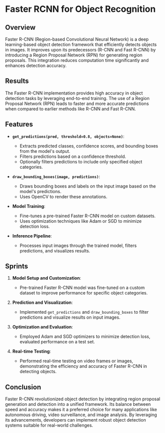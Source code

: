 # Faster RCNN for Object Recognition

## Overview
Faster R-CNN (Region-based Convolutional Neural Network) is a deep learning-based object detection framework that efficiently detects objects in images. It improves upon its predecessors (R-CNN and Fast R-CNN) by introducing a Region Proposal Network (RPN) for generating region proposals. This integration reduces computation time significantly and enhances detection accuracy.

## Results
The Faster R-CNN implementation provides high accuracy in object detection tasks by leveraging end-to-end training. The use of a Region Proposal Network (RPN) leads to faster and more accurate predictions when compared to earlier methods like R-CNN and Fast R-CNN.

## Features
- **`get_predictions(pred, threshold=0.8, objects=None)`**:
  - Extracts predicted classes, confidence scores, and bounding boxes from the model's output.
  - Filters predictions based on a confidence threshold.
  - Optionally filters predictions to include only specified object categories.
  
- **`draw_bounding_boxes(image, predictions)`**:
  - Draws bounding boxes and labels on the input image based on the model's predictions.
  - Uses OpenCV to render these annotations.

- **Model Training**:
  - Fine-tunes a pre-trained Faster R-CNN model on custom datasets.
  - Uses optimization techniques like Adam or SGD to minimize detection loss.

- **Inference Pipeline**:
  - Processes input images through the trained model, filters predictions, and visualizes results.

## Sprints
1. **Model Setup and Customization**:
   - Pre-trained Faster R-CNN model was fine-tuned on a custom dataset to improve performance for specific object categories.
  
2. **Prediction and Visualization**:
   - Implemented `get_predictions` and `draw_bounding_boxes` to filter predictions and visualize results on input images.

3. **Optimization and Evaluation**:
   - Employed Adam and SGD optimizers to minimize detection loss, evaluated performance on a test set.

4. **Real-time Testing**:
   - Performed real-time testing on video frames or images, demonstrating the efficiency and accuracy of Faster R-CNN in detecting objects.

## Conclusion
Faster R-CNN revolutionized object detection by integrating region proposal generation and detection into a unified framework. Its balance between speed and accuracy makes it a preferred choice for many applications like autonomous driving, video surveillance, and image analysis. By leveraging its advancements, developers can implement robust object detection systems suitable for real-world challenges.

